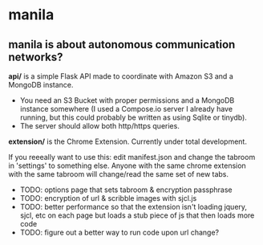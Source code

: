 # manila

## manila is about autonomous communication networks?




**api/** is a simple Flask API made to coordinate with Amazon S3 and a MongoDB instance. 
- You need an S3 Bucket with proper permissions and a MongoDB instance somewhere (I used a Compose.io server I already have running, but this could probably be written as using Sqlite or tinydb).
- The server should allow both http/https queries.

**extension/** is the Chrome Extension. Currently under total development.

If you reeeally want to use this: edit manifest.json and change the tabroom in 'settings' to something else. Anyone with the same chrome extension with the same tabroom will change/read the same set of new tabs.

- TODO: options page that sets tabroom & encryption passphrase
- TODO: encryption of url & scribble images with sjcl.js
- TODO: better performance so that the extension isn't loading jquery, sjcl, etc on each page but loads a stub piece of js that then loads more code
- TODO: figure out a better way to run code upon url change?
